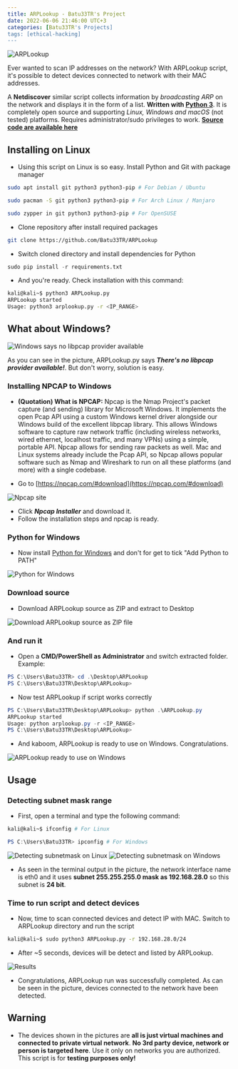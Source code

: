 ```yaml
---
title: ARPLookup - Batu33TR's Project
date: 2022-06-06 21:46:00 UTC+3
categories: [Batu33TR's Projects]
tags: [ethical-hacking]
---
```


<img src="/assets/img/2022-06-06-ARPLookup/banner.png" alt="ARPLookup" />

Ever wanted to scan IP addresses on the network? With ARPLookup script, it's possible to detect devices connected to network with their MAC addresses.

A **Netdiscover** similar script collects information by _broadcasting ARP_ on the network and displays it in the form of a list. **Written with [Python 3](https://www.python.org/)**. It is completely open source and supporting _Linux, Windows and macOS_ (not tested) platforms. Requires administrator/sudo privileges to work. **[Source code are available here](https://github.com/Batu33TR/ARPLookup)**

## Installing on Linux

* Using this script on Linux is so easy. Install Python and Git with package manager

```bash
sudo apt install git python3 python3-pip # For Debian / Ubuntu
```
```bash
sudo pacman -S git python3 python3-pip # For Arch Linux / Manjaro
```
```bash
sudo zypper in git python3 python3-pip # For OpenSUSE
```

* Clone repository after install required packages

```bash
git clone https://github.com/Batu33TR/ARPLookup
```

* Switch cloned directory and install dependencies for Python

```python
sudo pip install -r requirements.txt
```

* And you're ready. Check installation with this command:

```bash
kali@kali~$ python3 ARPLookup.py
ARPLookup started
Usage: python3 arplookup.py -r <IP_RANGE>
```

## What about Windows?
<img src="/assets/img/2022-06-06-ARPLookup/1-no-pcap.png" alt="Windows says no libpcap provider available" />

As you can see in the picture, ARPLookup.py says **_There's no libpcap provider available!_**. But don't worry, solution is easy.

### Installing NPCAP to Windows

* **(Quotation) What is NPCAP:** Npcap is the Nmap Project's packet capture (and sending) library for Microsoft Windows. It implements the open Pcap API using a custom Windows kernel driver alongside our Windows build of the excellent libpcap library. This allows Windows software to capture raw network traffic (including wireless networks, wired ethernet, localhost traffic, and many VPNs) using a simple, portable API. Npcap allows for sending raw packets as well. Mac and Linux systems already include the Pcap API, so Npcap allows popular software such as Nmap and Wireshark to run on all these platforms (and more) with a single codebase.

* Go to [https://npcap.com/#download](https://npcap.com/#download)

<img src="/assets/img/2022-06-06-ARPLookup/2-npcap-site.png" alt="Npcap site" />

* Click **_Npcap Installer_** and download it.
* Follow the installation steps and npcap is ready.

### Python for Windows

* Now install [Python for Windows](https://www.python.org/downloads/) and don't for get to tick "Add Python to PATH"

<img src="/assets/img/2022-06-06-ARPLookup/3-python-for-windows.png" alt="Python for Windows" />

### Download source

* Download ARPLookup source as ZIP and extract to Desktop

<img src="/assets/img/2022-06-06-ARPLookup/4-arplookup-download-zip.png" alt="Download ARPLookup source as ZIP file" />

### And run it

* Open a **CMD/PowerShell as Administrator** and switch extracted folder. Example:

```powershell
PS C:\Users\Batu33TR> cd .\Desktop\ARPLookup
PS C:\Users\Batu33TR\Desktop\ARPLookup>
```
* Now test ARPLookup if script works correctly

```powershell
PS C:\Users\Batu33TR\Desktop\ARPLookup> python .\ARPLookup.py
ARPLookup started
Usage: python arplookup.py -r <IP_RANGE>
PS C:\Users\Batu33TR\Desktop\ARPLookup>
```

* And kaboom, ARPLookup is ready to use on Windows. Congratulations.

<img src="/assets/img/2022-06-06-ARPLookup/5-arplookup-ready-to-use.png" alt="ARPLookup ready to use on Windows"/>

## Usage

### Detecting subnet mask range

* First, open a terminal and type the following command:

```bash
kali@kali~$ ifconfig # For Linux
```
```powershell
PS C:\Users\Batu33TR> ipconfig # For Windows
```

<img src="/assets/img/2022-06-06-ARPLookup/6-detecting-subnetmask.png" alt="Detecting subnetmask on Linux" />
<img src="/assets/img/2022-06-06-ARPLookup/7-detecting-subnetmask-windows.png" alt="Detecting subnetmask on Windows" />

* As seen in the terminal output in the picture, the network interface name is eth0 and it uses **subnet 255.255.255.0 mask as 192.168.28.0** so this subnet is **24 bit**.

### Time to run script and detect devices

* Now, time to scan connected devices and detect IP with MAC. Switch to ARPLookup directory and run the script

```bash
kali@kali~$ sudo python3 ARPLookup.py -r 192.168.28.0/24
```

* After ~5 seconds, devices will be detect and listed by ARPLookup.

<img src="/assets/img/2022-06-06-ARPLookup/8-results.png" alt="Results" />

* Congratulations, ARPLookup run was successfully completed. As can be seen in the picture, devices connected to the network have been detected.

## Warning
* The devices shown in the pictures are **all is just virtual machines and connected to private virtual network**. **No 3rd party device, network or person is targeted here**. Use it only on networks you are authorized. This script is for **testing purposes only!**
